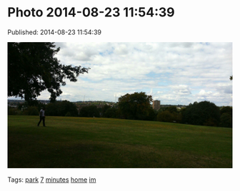 
# Photo 2014-08-23 11:54:39

Published: 2014-08-23 11:54:39

![](95541121427-0.jpg)

Tags: [park](tag-park.md) [7](tag-7.md) [minutes](tag-minutes.md) [home](tag-home.md) [im](tag-im.md)
